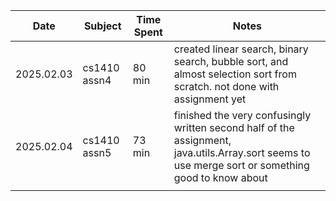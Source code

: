 
| Date       | Subject      | Time Spent | Notes                                                                                                                                              |
| ---------- | ------------ | ---------- | -------------------------------------------------------------------------------------------------------------------------------------------------- |
| 2025.02.03 | cs1410 assn4 | 80 min     | created linear search, binary search, bubble sort, and almost selection sort from scratch. not done with assignment yet                            |
| 2025.02.04 | cs1410 assn5 | 73 min     | finished the very confusingly written second half of the assignment, java.utils.Array.sort seems to use merge sort or something good to know about |
|            |              |            |                                                                                                                                                    |
